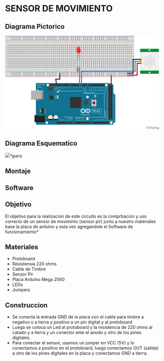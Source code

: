 # SENSOR DE MOVIMIENTO
## Diagrama Pictorico
![](https://github.com/kksksie28o/proyecto-guiado/blob/master/images/pictorico.png)

## Diagrama Esquematico
![](https://github.com/kksksie28o/proyecto-guiado/blob/master/images/Untitled%20Sketch_esquem%C3%A1tico.png)*jpers

## Montaje  


## Software


## Objetivo
El objetivo para la realizacion de este circuito es la comprbacion y uso correcto de un sensor de moviminto (sensor pir) junto a nuestro materiales base la placa de arduino y esta vez agregandole  el Software de funcionamiento*
## Materiales
* Protoboard
* Resistensia  220 ohms
* Cable de Timbre
* Sensor Pir 
* Placa Arduino Mega 2560
* LEDs
* Jumpers
## Construccion

* Se conecta la entrada GND de la placa con el cable para timbre  a negativo o a tierra y positivo a un pin digital  y al protoboard.
* Luego se coloca un Led al protoboard y la resistencia de 220 ohms  al catado y a tierra y un conector ente el anodo y otro de los pines digitales.
* Para conectar el sensor,  usamos un jumper en VCC (5V) y lo conectamos a positivo en el protoboard, luego conectamos OUT (salida) a otro de los pines digitales en la placa y conectamos GND a tierra.
